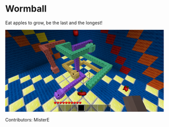 
# Wormball

Eat apples to grow, be the last and the longest!

![](screenshot.png)

Contributors: MisterE
